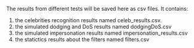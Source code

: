 The results from different tests will be saved here as csv files.
It contains:
1. the celebrities recognition results named celeb_results.csv.
2. the simulated dodging and DoS results named dodgingDoS.csv
3. the simulated impersonation results named impersonation_results.csv
4. the statictics results about the filters named filters.csv
